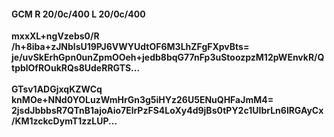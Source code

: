 #### GCM R 20/0c/400 L 20/0c/400
**mxxXL+ngVzebs0/R**<br/>**/h+8iba+zJNblsU19PJ6VWYUdtOF6M3LhZFgFXpvBts=**<br/>**je/uvSkErhGpn0unZpmOOeh+jedb8bqG77nFp3uStoozpzM12pWEnvkR/QtpblOfROukRQs8UdeRRGTS...**<br/><br/>
**GTsv1ADGjxqKZWCq**<br/>**knMOe+NNd0YOLuzWmHrGn3g5iHYz26U5ENuQHFaJmM4=**<br/>**2jsdJbbbsR7QTnB1ajoAio7ElrPzFS4LoXy4d9jBs0tPY2c1UIbrLn6lRGAyCx/KM1zckcDymT1zzLUP...**